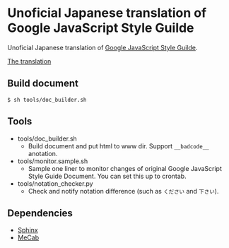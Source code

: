 # Unoficial Japanese translation of Google JavaScript Style Guilde

Unoficial Japanese translation of [Google JavaScript Style Guilde](http://google-styleguide.googlecode.com/svn/trunk/javascriptguide.xml).

[The translation](http://cou929.nu/data/google_javascript_style_guide/)

## Build document

    $ sh tools/doc_builder.sh

## Tools

- tools/doc_builder.sh
  - Build document and put html to www dir. Support `__badcode__` anotation.
- tools/monitor.sample.sh
  - Sample one liner to monitor changes of original Google JavaScript Style Guide Document. You can set this up to crontab.
- tools/notation_checker.py
  - Check and notify notation difference (such as `ください` and `下さい`).

## Dependencies

- [Sphinx](http://sphinxsearch.com/)
- [MeCab](http://mecab.googlecode.com/svn/trunk/mecab/doc/index.html)
